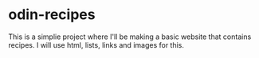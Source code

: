 # odin-recipes

This is a simplie project where I'll be making a basic website that contains recipes. I will use html, lists, links and images for this.